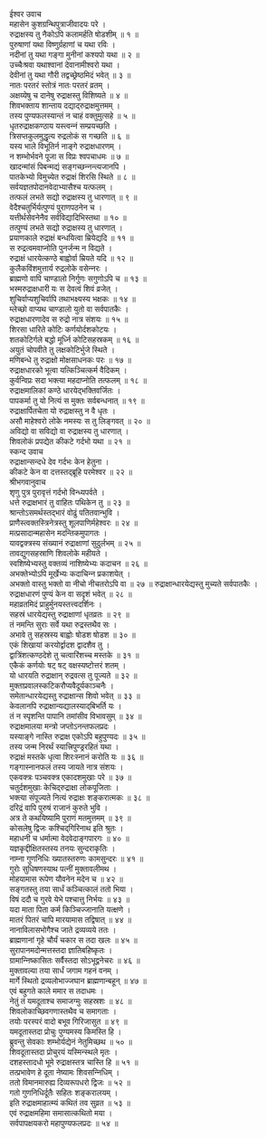 ईश्वर उवाच  
महासेन कुशग्रन्थिपुत्राजीवादयः परे ।  
रुद्राक्षस्य तु नैकोऽपि कलामर्हति षोडशीम् ॥ १ ॥  
पुरुषाणां यथा विष्णुर्ग्रहाणां च यथा रविः ।  
नदीनां तु यथा गङ्‌गा मुनीनां कश्यपो यथा ॥ २ ॥  
उच्चैःश्रवा यथाश्वानां देवानामीश्वरो यथा ।  
देवीनां तु यथा गौरी तद्वच्छ्रेष्ठमिदं भवेत् ॥ ३ ॥  
नातः परतरं स्तोत्रं नातः परतरं व्रतम् ।  
अक्षय्येषु च दानेषु रुद्राक्षस्तु विशिष्यते ॥ ४ ॥  
शिवभक्ताय शान्ताय दद्याद्‌रुद्राक्षमुत्तमम् ।  
तस्य पुण्यफलस्यान्तं न चाहं वक्तुमुत्सहे ॥ ५ ॥  
धृतरुद्राक्षकण्ठाय यस्त्वन्‍नं सम्प्रयच्छति ।  
त्रिसप्तकुलमुद्धृत्य रुद्रलोकं स गच्छति ॥ ६ ॥  
यस्य भाले विभूतिर्न नाङ्‌गे रुद्राक्षधारणम् ।  
न शम्भोर्भवने पूजा स विप्रः श्वपचाधमः ॥ ७ ॥  
खादन्मांसं पिबन्मद्यं सङ्‌गच्छन्‍नन्त्यजानपि ।  
पातकेभ्यो विमुच्येत रुद्राक्षं शिरसि स्थिते ॥ ८ ॥  
सर्वयज्ञतपोदानवेदाभ्यासैश्च यत्फलम् ।  
तत्फलं लभते सद्यो रुद्राक्षस्य तु धारणात् ॥ ९ ॥  
वेदैश्चतुर्भिर्यत्पुण्यं पुराणपठनेन च ।  
यत्तीर्थसेवनेनैव सर्वविद्यादिभिस्तथा ॥ १० ॥  
तत्पुण्यं लभते सद्यो रुद्राक्षस्य तु धारणात् ।  
प्रयाणकाले रुद्राक्षं बन्धयित्वा म्रियेद्यदि ॥ ११ ॥  
स रुद्रत्वमवाप्नोति पुनर्जन्म न विद्यते ।  
रुद्राक्षं धारयेत्कण्ठे बाह्वोर्वा म्रियते यदि ॥ १२ ॥  
कुलैकविंशमुत्तार्य रुद्रलोके वसेन्‍नरः ।  
ब्राह्मणो वापि चाण्डालो निर्गुणः सगुणोऽपि च ॥ १३ ॥  
भस्मरुद्राक्षधारी यः स देवत्वं शिवं व्रजेत् ।  
शुचिर्वाप्यशुचिर्वापि तथाभक्ष्यस्य भक्षकः ॥ १४ ॥  
म्लेच्छो वाप्यथ चाण्डालो युतो वा सर्वपातकैः ।  
रुद्राक्षधारणादेव स रुद्रो नात्र संशयः ॥ १५ ॥  
शिरसा धारिते कोटिः कर्णयोर्दशकोटयः ।  
शतकोटिर्गले बद्धो मूर्ध्नि कोटिसहस्रकम् ॥ १६ ॥  
अयुतं चोपवीते तु लक्षकोटिर्भुजे स्थिते ।  
मणिबन्धे तु रुद्राक्षो मोक्षसाधनकः परः ॥ १७ ॥  
रुद्राक्षधारको भूत्वा यत्किञ्चित्कर्म वैदिकम् ।  
कुर्वन्विप्रः सदा भक्त्या महदाप्नोति तत्फलम् ॥ १८ ॥  
रुद्राक्षमालिकां कण्ठे धारयेद्‍भक्तिवर्जितः ।  
पापकर्मा तु यो नित्यं स मुक्तः सर्वबन्धनात् ॥ १९ ॥  
रुद्राक्षार्पितचेता यो रुद्राक्षस्तु न वै धृतः ।  
असौ माहेश्वरो लोके नमस्यः स तु लिङ्‌गवत् ॥ २० ॥  
अविद्यो वा सविद्यो वा रुद्राक्षस्य तु धारणात् ।  
शिवलोकं प्रपद्येत कीकटे गर्दभो यथा ॥ २१ ॥  
स्कन्द उवाच  
रुद्राक्षान्सन्दधे देव गर्दभः केन हेतुना ।  
कीकटे केन वा दत्तस्तद्‌ब्रूहि परमेश्वर ॥ २२ ॥  
श्रीभगवानुवाच  
शृणु पुत्र पुरावृत्तं गर्दभो विन्ध्यपर्वते ।  
धत्ते रुद्राक्षभारं तु वाहितः पथिकेन तु ॥ २३ ॥  
श्रान्तोऽसमर्थस्तद्‍भारं वोढुं पतितवान्भुवि ।  
प्राणैस्त्वक्तस्त्रिनेत्रस्तु शूलपाणिर्महेश्वरः ॥ २४ ॥  
मत्प्रसादान्महासेन मदन्तिकमुपागतः ।  
यावद्वक्त्रस्य संख्यानं रुद्राक्षाणां सुदुर्लभम् ॥ २५ ॥  
तावद्युगसहस्राणि शिवलोके महीयते ।  
स्वशिष्येभ्यस्तु वक्तव्यं नाशिष्येभ्यः कदाचन ॥ २६ ॥  
अभक्तेभ्योऽपि मूर्खेभ्यः कदाचिन्‍न प्रकाशयेत् ।  
अभक्तो वास्तु भक्तो वा नीचो नीचतरोऽपि वा ॥ २७ ॥
रुद्राक्षान्धारयेद्यस्तु मुच्यते सर्वपातकैः ।  
रुद्राक्षधारणं पुण्यं केन वा सदृशं भवेत् ॥ २८ ॥  
महाव्रतमिदं प्राहुर्मुनयस्तत्त्वदर्शिनः ।  
सहस्रं धारयेद्यस्तु रुद्राक्षाणां धृतव्रतः ॥ २९ ॥  
तं नमन्ति सुराः सर्वे यथा रुद्रस्तथैव सः ।  
अभावे तु सहस्रस्य बाह्वोः षोडश षोडश ॥ ३० ॥  
एकं शिखायां करयोर्द्वादश द्वादशैव तु ।  
द्वात्रिंशत्कण्ठदेशे तु चत्वारिंशच्च मस्तके ॥ ३१ ॥  
एकैकं कर्णयोः षट् षट् वक्षस्यष्टोत्तरं शतम् ।  
यो धारयति रुद्राक्षान् रुद्रवत्स तु पूज्यते ॥ ३२ ॥  
मुक्ताप्रवालस्कटिकरौप्यवैदूर्यकाञ्चनैः ।  
समेतान्धारयेद्यस्तु रुद्राक्षान्स शिवो भवेत् ॥ ३३ ॥  
केवलानपि रुद्राक्षान्यद्यालस्याद्‌बिभर्ति यः ।  
तं न स्पृशन्ति पापानि तमांसीव विभावसुम् ॥ ३४ ॥  
रुद्राक्षमालया मन्त्रो जप्तोऽनन्तफलप्रदः ।  
यस्याङ्‌गे नास्ति रुद्राक्ष एकोऽपि बहुपुण्यदः ॥ ३५ ॥  
तस्य जन्म निरर्थं स्यात्त्रिपुण्ड्ररहितं यथा ।  
रुद्राक्षं मस्तके धृत्वा शिरःस्नानं करोति यः ॥ ३६ ॥  
गङ्‌गास्नानफलं तस्य जायते नात्र संशयः ।  
एकवक्त्रः पञ्चवक्त्र एकादशमुखाः परे ॥ ३७ ॥  
चतुर्दशमुखाः केचिद्‌रुद्राक्षा लोकपूजिताः ।  
भक्त्या संपूज्यते नित्यं रुद्राक्षः शङ्‌करात्मकः ॥ ३८ ॥  
दरिद्रं वापि पुरुषं राजानं कुरुते भुवि ।  
अत्र ते कथयिष्यामि पुराणं मतमुत्तमम् ॥ ३९ ॥  
कोसलेषु द्विजः कश्चिद्‌गिरिनाथ इति श्रुतः ।  
महाधनी च धर्मात्मा वेदवेदाङ्‌गपारगः ॥ ४० ॥  
यज्ञकृद्दीक्षितस्तस्य तनयः सुन्दराकृतिः ।  
नाम्ना गुणनिधिः ख्यातस्तरुणः कामसुन्दरः ॥ ४१ ॥  
गुरोः सुधिषणस्याथ पत्‍नीं मुक्तावलीमथ ।  
मोहयामास रूपेण यौवनेन मदेन च ॥ ४२ ॥  
सङ्‌गतस्तु तया सार्धं कञ्चित्कालं ततो भिया ।  
विषं ददौ च गुरवे येभे पश्चात्तु निर्भयः ॥ ४३ ॥  
यदा माता पिता कर्म किञ्चिज्जानाति यत्क्षणे ।  
मातरं पितरं चापि मारयामास तद्विषात् ॥ ४४ ॥  
नानाविलासभोगैश्च जाते द्रव्यव्यये ततः ।  
ब्राह्मणानां गृहे चौर्यं चकार स तदा खलः ॥ ४५ ॥  
सुरापानमदोन्मत्तस्तदा ज्ञातिबहिष्कृतः ।  
ग्रामान्‍निष्कासितः सर्वैस्तदा सोऽभूद्वनेचरः ॥ ४६ ॥  
मुक्तावल्या तया सार्धं जगाम गहनं वनम् ।  
मार्गे स्थितो द्रव्यलोभाज्जघान ब्राह्मणान्बहून् ॥ ४७ ॥  
एवं बहुगते काले ममार स तदाधमः ।  
नेतुं तं यमदूताश्च समाजग्मुः सहस्रशः ॥ ४८ ॥  
शिवलोकाच्छिवगणास्तथैव च समागताः ।  
तयोः परस्परं वादो बभूव गिरिजासुत ॥ ४९ ॥  
यमदूतास्तदा प्रोचुः पुण्यमस्य किमस्ति हि ।  
ब्रुवन्तु सेवकाः शम्भोर्यद्येनं नेतुमिच्छथ ॥ ५० ॥  
शिवदूतास्तदा प्रोचुरयं यस्मिन्स्थले मृतः ।  
दशहस्तादधो भूमे रुद्राक्षस्तत्र चास्ति हि ॥ ५१ ॥  
तत्प्रभावेण हे दूता नेष्यामः शिवसन्‍निधिम् ।  
ततो विमानमारुह्य दिव्यरूपधरो द्विजः ॥ ५२ ॥  
गतो गुणनिधिर्दूतैः सहितः शङ्‌करालयम् ।  
इति रुद्राक्षमाहात्म्यं कथितं तव सुव्रत ॥ ५३ ॥  
एवं रुद्राक्षमहिमा समासात्कथितो मया ।  
सर्वपापक्षयकरो महापुण्यफलप्रदः ॥ ५४ ॥
